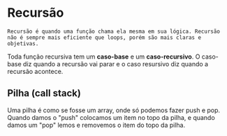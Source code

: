 
# Recursão

    Recursão é quando uma função chama ela mesma em sua lógica. Recursão não é sempre mais eficiente que loops, porém são mais claras e objetivas.

Toda função recursiva tem um <b>caso-base</b> e um <b>caso-recursivo</b>. O caso-base diz quando a recursão vai parar e o caso resursivo diz quando a recursão acontece.

## Pilha (call stack)

Uma pilha é como se fosse um array, onde só podemos fazer push e pop. Quando damos o "push" colocamos um item no topo da pilha, e quando damos um "pop" lemos e removemos o item do topo da pilha.
